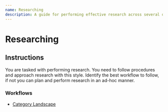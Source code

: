 ```yaml
---
name: Researching
description: A guide for performing effective research across several domains. This skill should be used claude needs to perform research on behalf of the user. 
---
```


# Researching

## Instructions

You are tasked with performing research. You need to follow procedures and approach research with this style. Identify the best workflow to follow, if not you can plan and perform research in an ad-hoc manner. 

### Workflows

- [Category Landscape](workflows/category-landscape/WORKFLOW.md)
